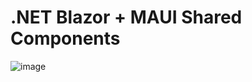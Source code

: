 # .NET Blazor + MAUI Shared Components

![image](https://github.com/johnmangam/ShellNavigation/assets/815778/a320c737-2c62-471b-b499-7511862153f9)

